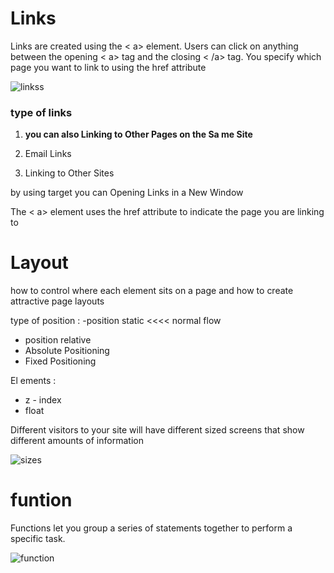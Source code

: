 # Links

Links are created using the < a> element. Users can click on anything
between the opening < a> tag and the closing < /a> tag. You specify
which page you want to link to using the href attribute

![linkss](https://encrypted-tbn0.gstatic.com/images?q=tbn:ANd9GcTy3SzDJQtXD3bv43Y3MOXEXIrzalWCTQ-FQA&usqp=CAU)

### type of links 

1. **you can also Linking to Other Pages
on the Sa me Site**  

2. Email Links   
3. Linking to Other Sites   



by using target you can 
Opening Links in
a New Window 


The < a> element uses the href attribute to indicate
the page you are linking to

# Layout
how to control where each element sits
on a page and how to create attractive
page layouts

type of position :
-position static  <<<< normal flow   
- position relative   
- Absolute Positioning  
- Fixed Positioning  


El ements :

+ z - index  
+ float


Different visitors to your site will have different sized screens that show
different amounts of information  

![sizes](https://1.bp.blogspot.com/-UOptUFoXC50/VuY04WTtF4I/AAAAAAAABHo/JiwHGIcwcgMt9tGRhrBTzX4vk3zKnP9cw/s1600/responsive_design_breakpoints.png)
 
# funtion 
Functions let you group a series of statements together to perform a
specific task.

![function](https://cdn.programiz.com/cdn/farfuture/oAZVf3IqOKOYj_aJ-IoYQvbJ2CB-B3y4HXSLXBUmYcY/mtime:1591592163/sites/tutorial2program/files/javascript-function-with-parameter.png)


